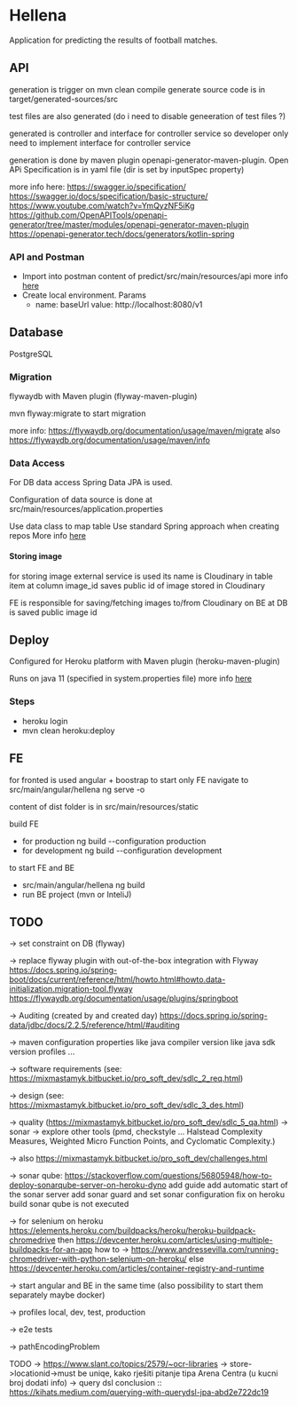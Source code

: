 # Hellena

Application for predicting the results of football matches.

## API

generation is trigger on mvn clean compile
generate source code is in target/generated-sources/src

test files are also generated (do i need to disable geneeration of test files ?)

generated is controller and interface for controller service
so developer only need to implement interface for controller service

generation is done by maven plugin openapi-generator-maven-plugin.
Open APi Specification is in yaml file (dir is set by inputSpec property)

more info here:
https://swagger.io/specification/
https://swagger.io/docs/specification/basic-structure/
https://www.youtube.com/watch?v=YmQyzNF5iKg
https://github.com/OpenAPITools/openapi-generator/tree/master/modules/openapi-generator-maven-plugin
https://openapi-generator.tech/docs/generators/kotlin-spring

### API and Postman

* Import into postman content of predict/src/main/resources/api more info [here](https://learning.postman.com/docs/integrations/available-integrations/working-with-openAPI/)
* Create local environment. Params
    * name: baseUrl value: http://localhost:8080/v1

## Database

PostgreSQL

### Migration

flywaydb with Maven plugin (flyway-maven-plugin)

mvn flyway:migrate to start migration

more info: https://flywaydb.org/documentation/usage/maven/migrate
also
https://flywaydb.org/documentation/usage/maven/info

### Data Access

For DB data access Spring Data JPA is used.

Configuration of data source is done at src/main/resources/application.properties

Use data class to map table
Use standard Spring approach when creating repos
More info [here](https://docs.spring.io/spring-data/jdbc/docs/2.2.5/reference/html/#jdbc.repositories)

#### Storing image

for storing image external service is used its name is Cloudinary
in table item at column image_id saves public id of image stored in Cloudinary

FE is responsible for saving/fetching images to/from Cloudinary on BE at DB is saved
public image id


## Deploy

Configured for Heroku platform with Maven plugin (heroku-maven-plugin)

Runs on java 11 (specified in system.properties file) more info [here](https://devcenter.heroku.com/articles/customizing-the-jdk#specify-a-jdk-version)

### Steps
* heroku login
* mvn clean heroku:deploy

## FE

for fronted is used angular + boostrap
to start only FE navigate to src/main/angular/hellena ng serve -o

content of dist folder is in src/main/resources/static

build FE
* for production ng build --configuration production
* for development ng build --configuration development

to start FE and BE
* src/main/angular/hellena ng build
* run BE project (mvn or InteliJ)


## TODO
-> set constraint on DB (flyway)

-> replace flyway plugin with out-of-the-box integration with Flyway
https://docs.spring.io/spring-boot/docs/current/reference/html/howto.html#howto.data-initialization.migration-tool.flyway
https://flywaydb.org/documentation/usage/plugins/springboot

-> Auditing (created by and created day)
https://docs.spring.io/spring-data/jdbc/docs/2.2.5/reference/html/#auditing

-> maven configuration properties
    like java compiler version
    like java sdk version
    profiles ...

-> software requirements (see: https://mixmastamyk.bitbucket.io/pro_soft_dev/sdlc_2_req.html)

-> design (see: https://mixmastamyk.bitbucket.io/pro_soft_dev/sdlc_3_des.html)

-> quality (https://mixmastamyk.bitbucket.io/pro_soft_dev/sdlc_5_qa.html)
    -> sonar
    -> explore other tools (pmd, checkstyle ... Halstead Complexity Measures, Weighted Micro Function Points, and Cyclomatic Complexity.)

-> also https://mixmastamyk.bitbucket.io/pro_soft_dev/challenges.html

-> sonar qube: https://stackoverflow.com/questions/56805948/how-to-deploy-sonarqube-server-on-heroku-dyno
    add guide
    add automatic start of the sonar server
    add sonar guard and set sonar configuration
    fix on heroku build sonar qube is not executed

-> for selenium on heroku
    https://elements.heroku.com/buildpacks/heroku/heroku-buildpack-chromedrive
    then
       https://devcenter.heroku.com/articles/using-multiple-buildpacks-for-an-app
       how to -> https://www.andressevilla.com/running-chromedriver-with-python-selenium-on-heroku/
    else
        https://devcenter.heroku.com/articles/container-registry-and-runtime

-> start angular and BE in the same time (also possibility to start them separately maybe docker)

-> profiles local, dev, test, production

-> e2e tests

-> pathEncodingProblem

TODO
-> https://www.slant.co/topics/2579/~ocr-libraries
-> store->locationid->must be uniqe, kako rješiti pitanje tipa Arena Centra (u kucni broj dodati info)
-> query dsl conclusion :: https://kihats.medium.com/querying-with-querydsl-jpa-abd2e722dc19
